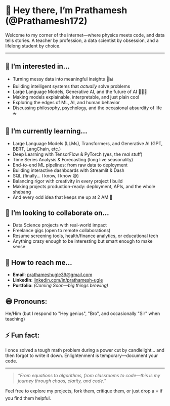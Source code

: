 # 👋 Hey there, I’m Prathamesh (@Prathamesh172)

Welcome to my corner of the internet—where physics meets code, and data tells stories.
A teacher by profession, a data scientist by obsession, and a lifelong student by choice.

---

## 👀 I’m interested in...

* Turning messy data into meaningful insights 🧠📊
* Building intelligent systems that *actually* solve problems
* Large Language Models, Generative AI, and the future of AI 👨‍🔬🧩
* Making models explainable, interpretable, and just plain cool
* Exploring the edges of ML, AI, and human behavior
* Discussing philosophy, psychology, and the occasional absurdity of life ☕

## 🌱 I’m currently learning...

* Large Language Models (LLMs), Transformers, and Generative AI (GPT, BERT, LangChain, etc.)
* Deep Learning with TensorFlow & PyTorch (yes, the *real* stuff)
* Time Series Analysis & Forecasting (long live seasonality)
* End-to-end ML pipelines: from raw data to deployment
* Building interactive dashboards with Streamlit & Dash
* SQL (finally... I know, I know 😅)
* Balancing rigor with creativity in every project I build
* Making projects production-ready: deployment, APIs, and the whole shebang
* And every odd idea that keeps me up at 2 AM 🥴

## 💞 I’m looking to collaborate on...

* Data Science projects with real-world impact
* Freelance gigs (open to remote collaborations)
* Resume screening tools, health/finance analytics, or educational tech
* Anything crazy enough to be interesting but smart enough to make sense

## 📢 How to reach me...

* **Email**: [prathameshugle39@gmail.com](mailto:prathameshugle39@gmail.com)
* **LinkedIn**: [linkedin.com/in/prathamesh-ugle](https://www.linkedin.com/in/prathamesh-ugle-299320326/)
* **Portfolio**: *(Coming Soon—big things brewing)*

## 😄 Pronouns:

He/Him (but I respond to "Hey genius", "Bro", and occasionally "Sir" when teaching)

## ⚡ Fun fact:

I once solved a tough math problem during a power cut by candlelight… and then forgot to write it down. Enlightenment is temporary—document your code.

---

> *“From equations to algorithms, from classrooms to code—this is my journey through chaos, clarity, and code.”*

Feel free to explore my projects, fork them, critique them, or just drop a ⭐ if you find them helpful.

